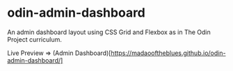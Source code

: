 # odin-admin-dashboard

An admin dashboard layout using CSS Grid and Flexbox as in The Odin Project curriculum.

Live Preview => (Admin Dashboard)[https://madaooftheblues.github.io/odin-admin-dashboard/]
